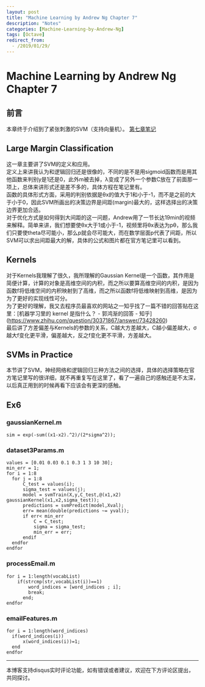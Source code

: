 ```yaml
---
layout: post
title: "Machine Learning by Andrew Ng Chapter 7"
description: "Notes"
categories: [Machine-Learning-by-Andrew-Ng]
tags: [Octave]
redirect_from:
  - /2019/01/29/
---
```

# Machine Learning by Andrew Ng Chapter 7
 
## 前言  

本章终于介绍到了紧张刺激的SVM（支持向量机）。
[第七章笔记](https://www.coursera.org/learn/machine-learning/resources/Es9Qo)  

## Large Margin Classification  

这一章主要讲了SVM的定义和应用。  
定义上来讲我认为和逻辑回归还是很像的，不同的是不是用sigmoid函数而是用其他函数来判别y是1还是0，此外m被去掉，λ变成了另外一个参数C放在了前面那一项上，总体来讲形式还是差不多的，具体方程在笔记里有。  
函数的具体形式方面，采用的判别依据是θx的值大于1和小于-1，而不是之前的大于小于0，因此SVM所画出的决策边界是间距(margin)最大的，这样选择出的决策边界更加合适。  
对于优化方式是如何得到大间距的这一问题，Andrew用了一节长达19min的视频来解释。简单来讲，我们想要使θx大于1或小于-1，视频里将θx表达为pθ，那么我们只要使theta尽可能小，那么p就会尽可能大，而在数学层面p代表了间距，所以SVM可以求出间距最大的解，具体的公式和图片都在官方笔记里可以看到。  

## Kernels  

对于Kernels我理解了很久，我所理解的Gaussian Kernel是一个函数，其作用是简便计算，计算的对象是高维空间的内积，而之所以要算高维空间的内积，是因为函数f将低维空间的内积映射到了高维，而之所以函数f将低维映射到高维，是因为为了更好的实现线性可分。  
为了更好的理解，我又去程序员最喜欢的网站之一知乎找了一篇不错的回答贴在这里：[机器学习里的 kernel 是指什么？ - 郭鸿渐的回答 - 知乎]
(https://www.zhihu.com/question/30371867/answer/73428260)  
最后讲了方差偏差与Kernels的参数的关系，C越大方差越大，C越小偏差越大，σ越大f变化更平滑，偏差越大，反之f变化更不平滑，方差越大。  

## SVMs in Practice  

本节讲了SVM，神经网络和逻辑回归三种方法之间的选择，具体的选择策略在官方笔记里写的很详细，就不再重复写在这里了，看了一遍自己的感触还是不太深，以后真正用到的时候再看下应该会有更深的感触。  

## Ex6  

### gaussianKernel.m  

	sim = exp(-sum((x1-x2).^2)/(2*sigma^2));  
	
### dataset3Params.m  

	values = [0.01 0.03 0.1 0.3 1 3 10 30];
	min_err = 1;
	for i = 1:8
	  for j = 1:8
		  C_test = values(i);
		  sigma_test = values(j);
		  model = svmTrain(X,y,C_test,@(x1,x2) gaussianKernel(x1,x2,sigma_test));
		  predictions = svmPredict(model,Xval);
		  err= mean(double(predictions ~= yval));
		  if err< min_err
			  C = C_test;
			  sigma = sigma_test;
			  min_err = err;
		  endif
	  endfor
	endfor

### processEmail.m  

    for i = 1:length(vocabList)
        if(strcmp(str,vocabList(i))==1)
            word_indices = [word_indices ; i];
            break;
          end;
    endfor  
	
### emailFeatures.m  

	for i = 1:length(word_indices)
	  if(word_indices(i))
		  x(word_indices(i))=1;
	  end
	endfor

---
本博客支持disqus实时评论功能，如有错误或者建议，欢迎在下方评论区提出，共同探讨。

